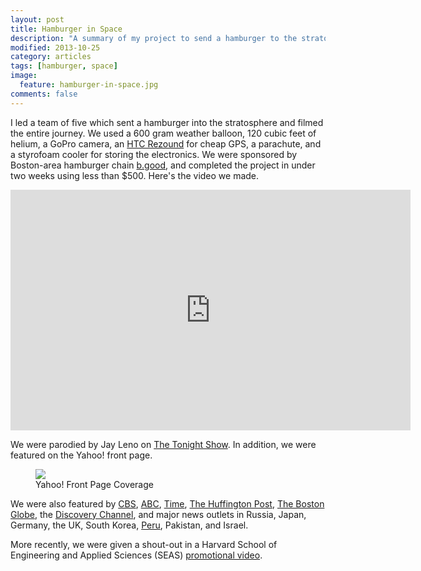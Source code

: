 ```yaml
---
layout: post
title: Hamburger in Space
description: "A summary of my project to send a hamburger to the stratosphere and back."
modified: 2013-10-25
category: articles
tags: [hamburger, space]
image:
  feature: hamburger-in-space.jpg
comments: false
---
```


I led a team of five which sent a hamburger into the stratosphere and filmed the entire journey. We used a 600 gram weather balloon, 120 cubic feet of helium, a GoPro camera, an [HTC Rezound](http://www.htc.com/us/smartphones/htc-rezound/) for cheap GPS, a parachute, and a styrofoam cooler for storing the electronics. We were sponsored by Boston-area hamburger chain [b.good](http://www.bgood.com/), and completed the project in under two weeks using less than $500. Here's the video we made.

<iframe class="youtube-player" type="text/html" width="640" height="385" src="http://www.youtube.com/embed/nRkQE0I4NZw" allowfullscreen frameborder="0">
</iframe>

We were parodied by Jay Leno on [The Tonight Show](http://www.nbc.com/the-tonight-show/video/monologue-part-2-111212/1423754/). In addition, we were featured on the Yahoo! front page.

<figure>
    <a href="http://i.imgur.com/lrBE8La.jpg"><img src="http://i.imgur.com/lrBE8La.jpg"></a>
    <figcaption>Yahoo! Front Page Coverage</figcaption>
</figure>

We were also featured by [CBS](http://www.cbsnews.com/video/watch/?id=50134880n), [ABC](http://abcnews.go.com/blogs/lifestyle/2012/11/harvard-students-send-first-burger-into-space/), [Time](http://newsfeed.time.com/2012/11/13/watch-five-guys-from-harvard-send-a-hamburger-into-space/), [The Huffington Post](http://www.huffingtonpost.com/2012/11/06/first-hamburger-in-space-harvard-operation-skyfall-video_n_2084102.html), [The Boston Globe](http://www.boston.com/yourcampus/news/harvard/2012/11/harvard_students_record_video_of_hamburger_sent_to_space.html), the [Discovery Channel](http://news.discovery.com/space/boston-hamburger-goes-to-space-gotta-see-video-121106.htm), and major news outlets in Russia, Japan, Germany, the UK, South Korea, [Peru](http://www.rpp.com.pe/2012-11-09-eeuu-estudiantes-lanzan-al-espacio-una-hamburguesa-noticia_538977.html), Pakistan, and Israel.


More recently, we were given a shout-out in a Harvard School of Engineering and Applied Sciences (SEAS) [promotional video](http://alumni.harvard.edu/stories/what-if).

